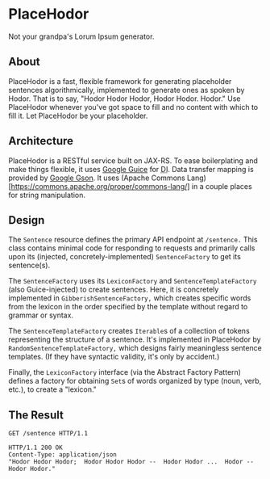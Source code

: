 PlaceHodor
==========

Not your grandpa's Lorum Ipsum generator.

About
-----

PlaceHodor is a fast, flexible framework for generating placeholder sentences algorithmically, implemented to generate
ones as spoken by Hodor. That is to say, "Hodor Hodor Hodor, Hodor Hodor. Hodor." Use PlaceHodor whenever you've got
space to fill and no content with which to fill it. Let PlaceHodor be your placeholder.

Architecture
------------

PlaceHodor is a RESTful service built on JAX-RS. To ease boilerplating and make things flexible, it uses
[Google Guice](code.google.com/p/google-guice/) for <abbr title="dependency injection">DI</abbr>. Data transfer
mapping is provided by [Google Gson](code.google.com/p/google-gson/). It uses
(Apache Commons Lang)[https://commons.apache.org/proper/commons-lang/] in a couple places for string manipulation.

Design
------

The `Sentence` resource defines the primary API endpoint at `/sentence.` This class contains minimal code for responding
to requests and primarily calls upon its (injected, concretely-implemented) `SentenceFactory` to get its sentence(s).

The `SentenceFactory` uses its `LexiconFactory` and `SentenceTemplateFactory` (also Guice-injected) to create
sentences. Here, it is concretely implemented in `GibberishSentenceFactory,` which creates specific words from the
lexicon in the order specified by the template without regard to grammar or syntax.

The `SentenceTemplateFactory` creates `Iterable`s of a collection of tokens representing the structure of a sentence.
It's implemented in PlaceHodor by `RandomSentenceTemplateFactory,` which designs fairly meaningless sentence templates.
(If they have syntactic validity, it's only by accident.)

Finally, the `LexiconFactory` interface (via the Abstract Factory Pattern) defines a factory for obtaining `Set`s of
words organized by type (noun, verb, etc.), to create a "lexicon."

The Result
----------

```
GET /sentence HTTP/1.1

HTTP/1.1 200 OK
Content-Type: application/json
"Hodor Hodor Hodor;  Hodor Hodor Hodor --  Hodor Hodor ...  Hodor --  Hodor Hodor."
```